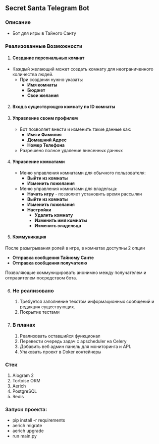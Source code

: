 ## Secret Santa Telegram Bot
### Описание

* Бот для игры в Тайного Санту

### Реализованные Возможности

1. #### Создание персональных комнат

- Каждый желающий может создать комнату для неограниченного количества людей.
    - При создании нужно указать:
      - **Имя комнаты**
      - **Бюджет**
      - **Свои желания**

2. #### Вход в существующую комнату по ID комнаты
3. #### Управление своим профилем
   - Бот позволяет внести и изменить такие данные как:
     - **Имя и Фамилия**
     - **Домашний Адрес**
     - **Номер Телефона**
   - Разрешено полное удаление внесенных данных
 
4. #### Управление комнатами
   - Меню управления комнатами для обычного пользователя:       
     - **Выйти из комнаты**
     - **Изменить пожелания**
   - Меню управления комнатами для владельца:
     - **Начать игру** - позволяет установить время рассылки
     - **Выйти из комнаты**
     - **Изменить пожелания**
     - **Настройки**
       - **Удалить комнату** 
       - **Изменить имя комнаты**
       - **Изменить владельца**
5. #### Коммуникация
После разыгрывания ролей в игре, в комнатах доступны 2 опции
   - **Отправка сообщения Тайному Санте**
   - **Отправка сообщения получателю**

Позволяющие коммуницировать анонимно между получателем и отправителем посредством бота.

6. ### Не реализовано
   1. Требуется заполнение текстом информационных сообщений и редакция существующих.
   2. Покрытие тестами

7. ### В планах
   1. Реализовать оставшийся функционал
   2. Перевести очередь задач с apscheduler на Celery
   3. Добавить веб админ панель для мониторинга и API.
   4. Упаковать проект в Doker контейнеры


### Стек
1. Aiogram 2
2. Tortoise ORM
3. Aerich
4. PostgreSQL
5. Redis

### Запуск проекта:
 - pip install -r requirements
 - aerich migrate
 - aerich upgrade
 - run main.py
